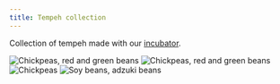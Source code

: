 ```yaml
---
title: Tempeh collection
---
```


Collection of tempeh made with our [incubator](incubator-v0-2.html).

![Chickpeas, red and green beans](small:tempeh-01.jpg)
![Chickpeas, red and green beans](small:tempeh-02.jpg)
![Chickpeas](small:tempeh-03.jpg:flux)
![Soy beans, adzuki beans](small:tempeh-04.jpg)
